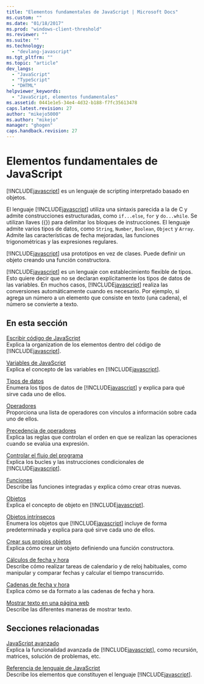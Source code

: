 ```yaml
---
title: "Elementos fundamentales de JavaScript | Microsoft Docs"
ms.custom: ""
ms.date: "01/18/2017"
ms.prod: "windows-client-threshold"
ms.reviewer: ""
ms.suite: ""
ms.technology: 
  - "devlang-javascript"
ms.tgt_pltfrm: ""
ms.topic: "article"
dev_langs: 
  - "JavaScript"
  - "TypeScript"
  - "DHTML"
helpviewer_keywords: 
  - "JavaScript, elementos fundamentales"
ms.assetid: 0441e1e5-34e4-4d32-b188-f7fc35613478
caps.latest.revision: 27
author: "mikejo5000"
ms.author: "mikejo"
manager: "ghogen"
caps.handback.revision: 27
---
```

# Elementos fundamentales de JavaScript
[!INCLUDE[javascript](../javascript/includes/javascript-md.md)] es un lenguaje de scripting interpretado basado en objetos.  
  
 El lenguaje [!INCLUDE[javascript](../javascript/includes/javascript-md.md)] utiliza una sintaxis parecida a la de C y admite construcciones estructuradas, como `if...else`, `for` y `do...while`.  Se utilizan llaves \({}\) para delimitar los bloques de instrucciones.  El lenguaje admite varios tipos de datos, como `String`, `Number`, `Boolean`, `Object` y `Array`.  Admite las características de fecha mejoradas, las funciones trigonométricas y las expresiones regulares.  
  
 [!INCLUDE[javascript](../javascript/includes/javascript-md.md)] usa prototipos en vez de clases.  Puede definir un objeto creando una función constructora.  
  
 [!INCLUDE[javascript](../javascript/includes/javascript-md.md)] es un lenguaje con establecimiento flexible de tipos. Esto quiere decir que no se declaran explícitamente los tipos de datos de las variables.  En muchos casos, [!INCLUDE[javascript](../javascript/includes/javascript-md.md)] realiza las conversiones automáticamente cuando es necesario.  Por ejemplo, si agrega un número a un elemento que consiste en texto \(una cadena\), el número se convierte a texto.  
  
## En esta sección  
 [Escribir código de JavaScript](../javascript/writing-javascript-code.md)  
 Explica la organization de los elementos dentro del código de [!INCLUDE[javascript](../javascript/includes/javascript-md.md)].  
  
 [Variables de JavaScript](../javascript/variables-javascript.md)  
 Explica el concepto de las variables en [!INCLUDE[javascript](../javascript/includes/javascript-md.md)].  
  
 [Tipos de datos](../javascript/data-types-javascript.md)  
 Enumera los tipos de datos de [!INCLUDE[javascript](../javascript/includes/javascript-md.md)] y explica para qué sirve cada uno de ellos.  
  
 [Operadores](../javascript/operators-javascript.md)  
 Proporciona una lista de operadores con vínculos a información sobre cada uno de ellos.  
  
 [Precedencia de operadores](../javascript/operator-subtractprecedence-javascript.md)  
 Explica las reglas que controlan el orden en que se realizan las operaciones cuando se evalúa una expresión.  
  
 [Controlar el flujo del programa](../javascript/controlling-program-flow-javascript.md)  
 Explica los bucles y las instrucciones condicionales de [!INCLUDE[javascript](../javascript/includes/javascript-md.md)].  
  
 [Funciones](../javascript/functions-javascript.md)  
 Describe las funciones integradas y explica cómo crear otras nuevas.  
  
 [Objetos](../javascript/objects-and-arrays-javascript.md)  
 Explica el concepto de objeto en [!INCLUDE[javascript](../javascript/includes/javascript-md.md)].  
  
 [Objetos intrínsecos](../javascript/intrinsic-objects-javascript.md)  
 Enumera los objetos que [!INCLUDE[javascript](../javascript/includes/javascript-md.md)] incluye de forma predeterminada y explica para qué sirve cada uno de ellos.  
  
 [Crear sus propios objetos](../javascript/creating-objects-javascript.md)  
 Explica cómo crear un objeto definiendo una función constructora.  
  
 [Cálculos de fecha y hora](../javascript/calculating-dates-and-times-javascript.md)  
 Describe cómo realizar tareas de calendario y de reloj habituales, como manipular y comparar fechas y calcular el tiempo transcurrido.  
  
 [Cadenas de fecha y hora](../javascript/date-and-time-strings-javascript.md)  
 Explica cómo se da formato a las cadenas de fecha y hora.  
  
 [Mostrar texto en una página web](../javascript/displaying-text-in-a-webpage-javascript.md)  
 Describe las diferentes maneras de mostrar texto.  
  
## Secciones relacionadas  
 [JavaScript avanzado](../javascript/advanced/advanced-javascript.md)  
 Explica la funcionalidad avanzada de [!INCLUDE[javascript](../javascript/includes/javascript-md.md)], como recursión, matrices, solución de problemas, etc.  
  
 [Referencia de lenguaje de JavaScript](../javascript/reference/javascript-reference.md)  
 Describe los elementos que constituyen el lenguaje [!INCLUDE[javascript](../javascript/includes/javascript-md.md)].